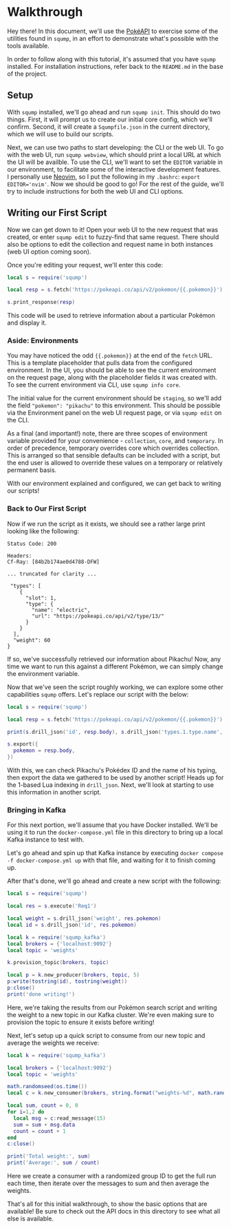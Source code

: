 # Walkthrough

Hey there! In this document, we'll use the [PokéAPI](https://pokeapi.co/) to exercise some of the utilities found in `sqump`, in an effort to demonstrate what's possible with the tools available.

In order to follow along with this tutorial, it's assumed that you have `sqump` installed. For installation instructions, refer back to the `README.md` in the base of the project.

## Setup
With `sqump` installed, we'll go ahead and run `sqump init`. This should do two things. First, it will prompt us to create our initial core config, which we'll confirm. Second, it will create a `Squmpfile.json` in the current directory, which we will use to build our scripts.

Next, we can use two paths to start developing: the CLI or the web UI. To go with the web UI, run `sqump webview`, which should print a local URL at which the UI will be availble. To use the CLI, we'll want to set the `EDITOR` variable in our environment, to facilitate some of the interactive development features. I personally use [Neovim](https://neovim.io/), so I put the following in my `.bashrc`: `export EDITOR='nvim'`. Now we should be good to go! For the rest of the guide, we'll try to include instructions for both the web UI and CLI options.

## Writing our First Script
Now we can get down to it! Open your web UI to the new request that was created, or enter `sqump edit` to fuzzy-find that same request. There should also be options to edit the collection and request name in both instances (web UI option coming soon).

Once you're editing your request, we'll enter this code:
```lua
local s = require('sqump')

local resp = s.fetch('https://pokeapi.co/api/v2/pokemon/{{.pokemon}}')

s.print_response(resp)
```

This code will be used to retrieve information about a particular Pokémon and display it.

### Aside: Environments
You may have noticed the odd `{{.pokemon}}` at the end of the `fetch` URL. This is a template placeholder that pulls data from the configured environment. In the UI, you should be able to see the current environment on the request page, along with the placeholder fields it was created with. To see the current environment via CLI, use `sqump info core`.

The initial value for the current environment should be `staging`, so we'll add the field `"pokemon": "pikachu"` to this environment. This should be possible via the Environment panel on the web UI request page, or via `sqump edit` on the CLI.

As a final (and important!) note, there are three scopes of environment variable provided for your convenience - `collection`, `core`, and `temporary`. In order of precedence, temporary overrides core which overrides collection. This is arranged so that sensible defaults can be included with a script, but the end user is allowed to override these values on a temporary or relatively permanent basis.

With our environment explained and configured, we can get back to writing our scripts!

### Back to Our First Script
Now if we run the script as it exists, we should see a rather large print looking like the following:
```
Status Code: 200

Headers:
Cf-Ray: [84b2b174ae0d4788-DFW]

... truncated for clarity ...

 "types": [
    {
      "slot": 1,
      "type": {
        "name": "electric",
        "url": "https://pokeapi.co/api/v2/type/13/"
      }
    }
  ],
  "weight": 60
}
```
If so, we've successfully retrieved our information about Pikachu! Now, any time we want to run this against a different Pokémon, we can simply change the environment variable.

Now that we've seen the script roughly working, we can explore some other capabilities `sqump` offers. Let's replace our script with the below:
```lua
local s = require('sqump')

local resp = s.fetch('https://pokeapi.co/api/v2/pokemon/{{.pokemon}}')

print(s.drill_json('id', resp.body), s.drill_json('types.1.type.name', resp.body))

s.export({
  pokemon = resp.body,
})
```
With this, we can check Pikachu's Pokédex ID and the name of his typing, then export the data we gathered to be used by another script! Heads up for the 1-based Lua indexing in `drill_json`. Next, we'll look at starting to use this information in another script.

### Bringing in Kafka
For this next portion, we'll assume that you have Docker installed. We'll be using it to run the `docker-compose.yml` file in this directory to bring up a local Kafka instance to test with.

Let's go ahead and spin up that Kafka instance by executing `docker compose -f docker-compose.yml up` with that file, and waiting for it to finish coming up.

After that's done, we'll go ahead and create a new script with the following:
```lua
local s = require('sqump')

local res = s.execute('Req1')

local weight = s.drill_json('weight', res.pokemon)
local id = s.drill_json('id', res.pokemon)

local k = require('sqump_kafka')
local brokers = {'localhost:9092'}
local topic = 'weights'

k.provision_topic(brokers, topic)

local p = k.new_producer(brokers, topic, 5)
p:write(tostring(id), tostring(weight))
p:close()
print('done writing!')
```
Here, we're taking the results from our Pokémon search script and writing the weight to a new topic in our Kafka cluster. We're even making sure to provision the topic to ensure it exists before writing!

Next, let's setup up a quick script to consume from our new topic and average the weights we receive:
```lua
local k = require('sqump_kafka')

local brokers = {'localhost:9092'}
local topic = 'weights'

math.randomseed(os.time())
local c = k.new_consumer(brokers, string.format("weights-%d", math.random(1, 1000)), topic)

local sum, count = 0, 0
for i=1,2 do
  local msg = c:read_message(15)
  sum = sum + msg.data
  count = count + 1
end
c:close()

print('Total weight:', sum)
print('Average:', sum / count)
```
Here we create a consumer with a randomized group ID to get the full run each time, then iterate over the messages to sum and then average the weights.

That's all for this initial walkthrough, to show the basic options that are available! Be sure to check out the API docs in this directory to see what all else is available.
